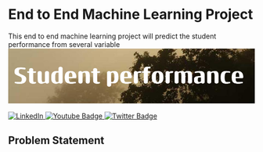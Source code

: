 # End to End Machine Learning Project
This end to end machine learning project will predict the student performance from several variable 
![Banner!](https://github.com/Asifbinsyed/Studentperformace/blob/main/Student.png?raw=true)

<div id="badge-container">
  <a href="https://www.linkedin.com/in/asifbinsyed/">
    <img src="https://img.shields.io/badge/LinkedIn-0077B5?style=for-the-badge&logo=linkedin&logoColor=white" alt="LinkedIn"/>
  </a>
  <a href="">
    <img src="https://img.shields.io/badge/Medium-12100E?style=for-the-badge&logo=medium&logoColor=white" alt="Youtube Badge"/>
  </a>
  <a href="your-twitter-URL">
    <img src="https://img.shields.io/badge/Twitter-blue?style=for-the-badge&logo=twitter&logoColor=white" alt="Twitter Badge"/>
  </a>
</div>

## Problem Statement
